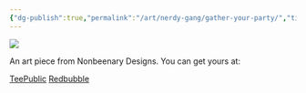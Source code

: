 ```yaml
---
{"dg-publish":true,"permalink":"/art/nerdy-gang/gather-your-party/","title":"Gather Your Party","tags":["Art","RPG DnD Animals"]}
---
```



![](https://baserow-media.ams3.digitaloceanspaces.com/user_files/bgLV75Ycub1sQ1ZF6wOjigLzKinYEhU3_9860311681792efa19a58fe696050ca65b3b826bdc35ca680eb3a2228d7ec3a8.png)

An art piece from Nonbeenary Designs. You can get yours at:

[TeePublic]()
[Redbubble]()

